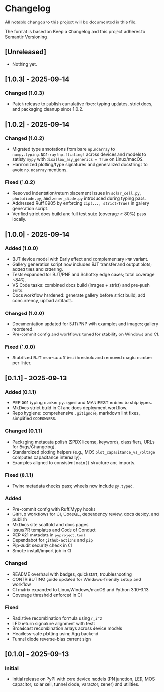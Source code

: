 # Changelog

All notable changes to this project will be documented in this file.

The format is based on Keep a Changelog and this project adheres to Semantic Versioning.

## [Unreleased]

- Nothing yet.

## [1.0.3] - 2025-09-14

### Changed (1.0.3)

- Patch release to publish cumulative fixes: typing updates,
  strict docs, and packaging cleanup since 1.0.2.

## [1.0.2] - 2025-09-14

### Changed (1.0.2)

- Migrated type annotations from bare `np.ndarray` to
  `numpy.typing.NDArray[np.floating]` across devices and models to
  satisfy `mypy` with `disallow_any_generics = True` on Linux/macOS.
- Harmonized plotting/type signatures and generalized docstrings to
  avoid `np.ndarray` mentions.

### Fixed (1.0.2)

- Resolved indentation/return placement issues in `solar_cell.py`,
  `photodiode.py`, and `zener_diode.py` introduced during typing pass.
- Addressed Ruff B905 by enforcing `zip(..., strict=True)` in gallery
  generation script.
- Verified strict docs build and full test suite (coverage ≥ 80%) pass locally.

## [1.0.0] - 2025-09-14

### Added (1.0.0)

- BJT device model with Early effect and complementary `PNP` variant.
- Gallery generation script now includes BJT transfer and
  output plots; added tiles and ordering.
- Tests expanded for BJT/PNP and Schottky edge cases; total coverage ~84%.
- VS Code tasks: combined docs build (images + strict) and pre-push suite.
- Docs workflow hardened: generate gallery before strict build,
  add concurrency, upload artifacts.

### Changed (1.0.0)

- Documentation updated for BJT/PNP with examples and images; gallery reordered.
- Pre-commit config and workflows tuned for stability on Windows and CI.

### Fixed (1.0.0)

- Stabilized BJT near-cutoff test threshold and removed magic number per linter.

## [0.1.1] - 2025-09-13

### Added (0.1.1)

- PEP 561 typing marker `py.typed` and MANIFEST entries to ship types.
- MkDocs strict build in CI and docs deployment workflow.
- Repo hygiene: comprehensive `.gitignore`, markdown lint fixes,
  simplified `CODEOWNERS`.

### Changed (0.1.1)

- Packaging metadata polish (SPDX license, keywords, classifiers,
  URLs for Bugs/Changelog).
- Standardized plotting helpers (e.g., MOS `plot_capacitance_vs_voltage`
  computes capacitance internally).
- Examples aligned to consistent `main()` structure and imports.

### Fixed (0.1.1)

- Twine metadata checks pass; wheels now include `py.typed`.

### Added

- Pre-commit config with Ruff/Mypy hooks
- GitHub workflows for CI, CodeQL, dependency review, docs deploy, and publish
- MkDocs site scaffold and docs pages
- Issue/PR templates and Code of Conduct
- PEP 621 metadata in `pyproject.toml`
- Dependabot for `github-actions` and `pip`
- Pip-audit security check in CI
- Smoke install/import job in CI

### Changed

- README overhaul with badges, quickstart, troubleshooting
- CONTRIBUTING guide updated for Windows-friendly setup and workflow
- CI matrix expanded to Linux/Windows/macOS and Python 3.10–3.13
- Coverage threshold enforced in CI

### Fixed

- Radiative recombination formula using `n_i^2`
- LED return signature alignment with tests
- Broadcast recombination arrays across device models
- Headless-safe plotting using Agg backend
- Tunnel diode reverse-bias current sign

## [0.1.0] - 2025-09-13

### Initial

- Initial release on PyPI with core device models
  (PN junction, LED, MOS capacitor, solar cell, tunnel diode,
  varactor, zener) and utilities.

